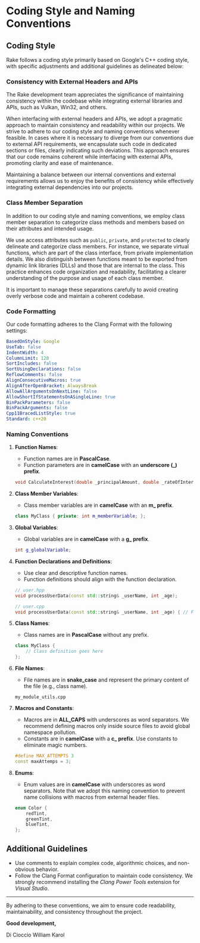# Coding Style and Naming Conventions

## Coding Style

Rake follows a coding style primarily based on Google's C++ coding style, with specific adjustments and additional guidelines as delineated below:

### Consistency with External Headers and APIs

The Rake development team appreciates the significance of maintaining consistency within the codebase while integrating external libraries and APIs, such as Vulkan, Win32, and others.

When interfacing with external headers and APIs, we adopt a pragmatic approach to maintain consistency and readability within our projects. We strive to adhere to our coding style and naming conventions whenever feasible. In cases where it is necessary to diverge from our conventions due to external API requirements, we encapsulate such code in dedicated sections or files, clearly indicating such deviations. This approach ensures that our code remains coherent while interfacing with external APIs, promoting clarity and ease of maintenance.

Maintaining a balance between our internal conventions and external requirements allows us to enjoy the benefits of consistency while effectively integrating external dependencies into our projects.

### Class Member Separation

In addition to our coding style and naming conventions, we employ class member separation to categorize class methods and members based on their attributes and intended usage.

We use access attributes such as `public`, `private`, and `protected` to clearly delineate and categorize class members. For instance, we separate virtual functions, which are part of the class interface, from private implementation details. We also distinguish between functions meant to be exported from dynamic link libraries (DLLs) and those that are internal to the class. This practice enhances code organization and readability, facilitating a clearer understanding of the purpose and usage of each class member.

It is important to manage these separations carefully to avoid creating overly verbose code and maintain a coherent codebase.

### Code Formatting

Our code formatting adheres to the Clang Format with the following settings:

```yaml
BasedOnStyle: Google
UseTab: false
IndentWidth: 4
ColumnLimit: 120
SortIncludes: false
SortUsingDeclarations: false
ReflowComments: false
AlignConsecutiveMacros: true
AlignAfterOpenBracket: AlwaysBreak
AllowAllArgumentsOnNextLine: false
AllowShortIfStatementsOnASingleLine: true
BinPackParameters: false
BinPackArguments: false
Cpp11BracedListStyle: true
Standard: c++20
```

### Naming Conventions

1. **Function Names**:

   - Function names are in **PascalCase**.
   - Function parameters are in **camelCase** with an **underscore (\_) prefix**.

   ```cpp
   void CalculateInterest(double _principalAmount, double _rateOfInterest);
   ```

2. **Class Member Variables**:

   - Class member variables are in **camelCase** with an **m\_ prefix**.

   ```cpp
   class MyClass { private: int m_memberVariable; };
   ```

3. **Global Variables**:

   - Global variables are in **camelCase** with a **g\_ prefix**.

   ```cpp
   int g_globalVariable;
   ```

4. **Function Declarations and Definitions**:

   - Use clear and descriptive function names.
   - Function definitions should align with the function declaration.

   ```cpp
   // user.hpp
   void processUserData(const std::string& _userName, int _age);
   ```

   ```cpp
   // user.cpp
   void processUserData(const std::string& _userName, int _age) { // Function implementation goes here }
   ```

5. **Class Names**:

   - Class names are in **PascalCase** without any prefix.

   ```cpp
   class MyClass {
       // Class definition goes here
   };
   ```

6. **File Names**:

   - File names are in **snake_case** and represent the primary content of the file (e.g., class name).

   `my_module_utils.cpp`

7. **Macros and Constants**:

   - Macros are in **ALL_CAPS** with underscores as word separators. We recommend defining macros only inside source files to avoid global namespace pollution.
   - Constants are in **camelCase** with a **c\_ prefix**. Use constants to eliminate magic numbers.

   ```cpp
   #define MAX_ATTEMPTS 3
   const maxAttemps = 3;
   ```

8. **Enums**:

   - Enum values are in **camelCase** with underscores as word separators. Note that we adopt this naming convention to prevent name collisions with macros from external header files.

   ```cpp
   enum Color {
       redTint,
       greenTint,
       blueTint,
   };
   ```

## Additional Guidelines

- Use comments to explain complex code, algorithmic choices, and non-obvious behavior.
- Follow the Clang Format configuration to maintain code consistency. We strongly recommend installing the _Clang Power Tools_ extension for _Visual Studio_.

---

By adhering to these conventions, we aim to ensure code readability, maintainability, and consistency throughout the project.

**Good development,**

Di Cioccio William Karol
